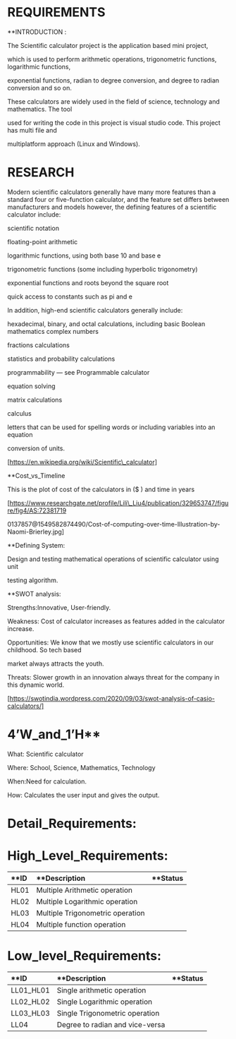 

# REQUIREMENTS

**INTRODUCTION :

The Scientific calculator project is the application based mini project,

which is used to perform arithmetic operations, trigonometric functions, logarithmic functions,

exponential functions, radian to degree conversion, and degree to radian conversion and so on.

These calculators are widely used in the field of science, technology and mathematics. The tool

used for writing the code in this project is visual studio code. This project has multi file and

multiplatform approach (Linux and Windows).

# RESEARCH

 Modern scientific calculators generally have many more features than a standard four or
 five-function calculator, and the feature set differs between manufacturers and models
 however, the defining features of a scientific calculator include:

scientific notation

floating-point arithmetic

logarithmic functions, using both base 10 and base e

trigonometric functions (some including hyperbolic trigonometry)

exponential functions and roots beyond the square root

quick access to constants such as pi and e

In addition, high-end scientific calculators generally include:

hexadecimal, binary, and octal calculations, including basic Boolean mathematics
complex numbers

fractions calculations

statistics and probability calculations

programmability — see Programmable calculator

equation solving

 matrix calculations

calculus

letters that can be used for spelling words or including variables into an equation

conversion of units.

[https://en.wikipedia.org/wiki/Scientific\_calculator]



**Cost_vs_Timeline

This is the plot of cost of the calculators in ($ ) and time in years

[https://www.researchgate.net/profile/Lili\_Liu4/publication/329653747/figure/fig4/AS:72381719

0137857@1549582874490/Cost-of-computing-over-time-Illustration-by-Naomi-Brierley.jpg]

**Defining System:

Design and testing mathematical operations of scientific calculator using unit

testing algorithm.

**SWOT analysis:

Strengths:Innovative, User-friendly.

Weakness: Cost of calculator increases as features added in the calculator increase.

Opportunities: We know that we mostly use scientific calculators in our childhood. So tech based

market always attracts the youth.

Threats: Slower growth in an innovation always threat for the company in this dynamic world.

[https://swotindia.wordpress.com/2020/09/03/swot-analysis-of-casio-calculators/]


# 4’W_and_1’H**

What: Scientific calculator

Where: School, Science, Mathematics, Technology

When:Need for calculation.

How: Calculates the user input and gives the output.

# Detail_Requirements:

# High_Level_Requirements:

|**ID|**Description|**Status|
|:-|:----------|:-----|
|HL01|Multiple Arithmetic operation| 
|HL02|Multiple Logarithmic operation|  
|HL03|Multiple Trigonometric operation|
|HL04|Multiple function operation|



# Low_level_Requirements:

|**ID|**Description|**Status|
|:---|:---------|:------|
|LL01\_HL01|Single arithmetic operation|
|LL02\_HL02|Single Logarithmic operation|
|LL03\_HL03|Single Trigonometric operation|
|LL04|Degree to radian and vice-versa|









